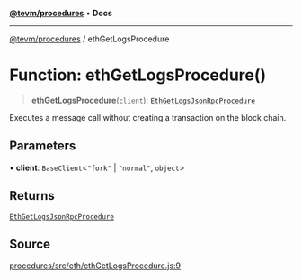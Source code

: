 [**@tevm/procedures**](../README.md) • **Docs**

***

[@tevm/procedures](../globals.md) / ethGetLogsProcedure

# Function: ethGetLogsProcedure()

> **ethGetLogsProcedure**(`client`): [`EthGetLogsJsonRpcProcedure`](../type-aliases/EthGetLogsJsonRpcProcedure.md)

Executes a message call without creating a transaction on the block chain.

## Parameters

• **client**: `BaseClient`\<`"fork"` \| `"normal"`, `object`\>

## Returns

[`EthGetLogsJsonRpcProcedure`](../type-aliases/EthGetLogsJsonRpcProcedure.md)

## Source

[procedures/src/eth/ethGetLogsProcedure.js:9](https://github.com/evmts/tevm-monorepo/blob/main/packages/procedures/src/eth/ethGetLogsProcedure.js#L9)
